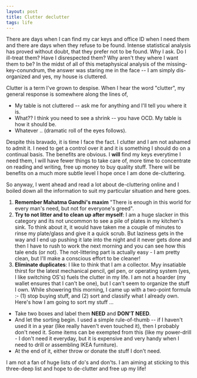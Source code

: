 ```yaml
---
layout: post
title: Clutter declutter
tags: life
---
```

There are days when I can find my car keys and office ID when I need them and there are days when they refuse to be found. Intense statistical analysis has proved without doubt, that they prefer not to be found. Why I ask. Do I ill-treat them? Have I disrespected them? Why aren't they where I want them to be? In the midst of all of this metaphysical analysis of the missing-key-conundrum, the answer was staring me in the face -- I am simply dis-organized and yes, my house is cluttered. 
<!--more-->
Clutter is a term I've grown to despise. When I hear the word "clutter", my general response is somewhere along the lines of,

+ My table is not cluttered -- ask me for anything and I'll tell you where it is. 
+ What?? I think you need to see a shrink -- you have OCD. My table is how it should be. 
+ Whatever .. (dramatic roll of the eyes follows).

Despite this bravado, it is time I face the fact. I clutter and I am not ashamed to admit it. I need to get a control over it and it is something I should do on a continual basis. The benefits are obvious. I **will** find my keys everytime I need them, I will have fewer things to take care of, more time to concentrate on reading and writing, free up money to buy quality stuff. There will be benefits on a much more subtle level I hope once I am done de-cluttering. 

So anyway, I went ahead and read a lot about de-cluttering online and I boiled down all the information to suit my particular situation and here goes. 

1. **Remember Mahatma Gandhi's maxim** "There is enough in this world for every man's need, but not for everyone's greed".
2. **Try to not litter and to clean up after myself**: I am a huge slacker in this category and its not uncommon to see a pile of plates in my kitchen's sink. To think about it, it would have taken me a couple of minutes to rinse my plate/glass and give it a quick scrub. But laziness gets in the way and I end up pushing it late into the night and it never gets done and then I have to rush to work the next morning and you can see how this tale ends (or not). The not-littering part is actually easy - I am pretty clean, but I'll make a conscious effort to be cleaner!
3. **Eliminate duplicates**:  I like to think that I am a collector. Myy insatiable thirst for the latest mechanical pencil, gel pen, or operating system (yes, I like switching OS's) fuels the clutter in my life. I am not a hoarder (my wallet ensures that I can't be one), but I can't seem to organize the stuff I own. While showering this morning, I came up with a two-point formula :- (1) stop buying stuff, and (2) sort and classify what I already own. Here's how I am going to sort my stuff ...
  + Take two boxes and label them **NEED** and **DON'T NEED**.
  + And let the sorting begin. I used a simple rule-of-thumb -- if I haven't used it in a year (like really haven't even touched it), then I probably don't need it. Some items can be exempted from this (like my power-drill - I don't need it everyday, but it is expensive and very handy when I need to drill or assembling IKEA furniture). 
  + At the end of it, either throw or donate the stuff I don't need.

 
I am not a fan of huge lists of do's and don'ts. I am aiming at sticking to this three-deep list and hope to de-clutter and free up my life! 
  


